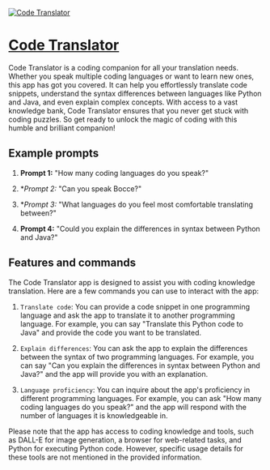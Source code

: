 [![Code Translator](https://files.oaiusercontent.com/file-jIY41h0YqKEOYrUno1vzxXs8?se=2123-10-17T05%3A31%3A32Z&sp=r&sv=2021-08-06&sr=b&rscc=max-age%3D31536000%2C%20immutable&rscd=attachment%3B%20filename%3D17a4407d-2151-4a4d-9390-87c14effbaaf.png&sig=5UoVh2La5XjDr6IIA7RbQYEjAf5eBehRTapcEkskyTU%3D)](https://chat.openai.com/g/g-jLlE0PAJj-code-translator)

# [Code Translator](https://chat.openai.com/g/g-jLlE0PAJj-code-translator)

Code Translator is a coding companion for all your translation needs. Whether you speak multiple coding languages or want to learn new ones, this app has got you covered. It can help you effortlessly translate code snippets, understand the syntax differences between languages like Python and Java, and even explain complex concepts. With access to a vast knowledge bank, Code Translator ensures that you never get stuck with coding puzzles. So get ready to unlock the magic of coding with this humble and brilliant companion!

## Example prompts

1. **Prompt 1:** "How many coding languages do you speak?"

2. **Prompt 2:* "Can you speak Bocce?"

3. **Prompt 3:* "What languages do you feel most comfortable translating between?"

4. **Prompt 4:** "Could you explain the differences in syntax between Python and Java?"

## Features and commands

The Code Translator app is designed to assist you with coding knowledge translation. Here are a few commands you can use to interact with the app:

1. `Translate code`: You can provide a code snippet in one programming language and ask the app to translate it to another programming language. For example, you can say "Translate this Python code to Java" and provide the code you want to be translated.

2. `Explain differences`: You can ask the app to explain the differences between the syntax of two programming languages. For example, you can say "Can you explain the differences in syntax between Python and Java?" and the app will provide you with an explanation.

3. `Language proficiency`: You can inquire about the app's proficiency in different programming languages. For example, you can ask "How many coding languages do you speak?" and the app will respond with the number of languages it is knowledgeable in.

Please note that the app has access to coding knowledge and tools, such as DALL-E for image generation, a browser for web-related tasks, and Python for executing Python code. However, specific usage details for these tools are not mentioned in the provided information.